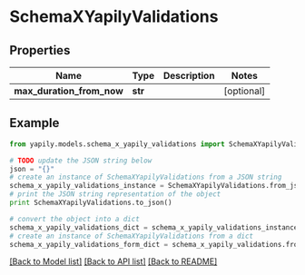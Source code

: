 # SchemaXYapilyValidations


## Properties
Name | Type | Description | Notes
------------ | ------------- | ------------- | -------------
**max_duration_from_now** | **str** |  | [optional] 

## Example

```python
from yapily.models.schema_x_yapily_validations import SchemaXYapilyValidations

# TODO update the JSON string below
json = "{}"
# create an instance of SchemaXYapilyValidations from a JSON string
schema_x_yapily_validations_instance = SchemaXYapilyValidations.from_json(json)
# print the JSON string representation of the object
print SchemaXYapilyValidations.to_json()

# convert the object into a dict
schema_x_yapily_validations_dict = schema_x_yapily_validations_instance.to_dict()
# create an instance of SchemaXYapilyValidations from a dict
schema_x_yapily_validations_form_dict = schema_x_yapily_validations.from_dict(schema_x_yapily_validations_dict)
```
[[Back to Model list]](../README.md#documentation-for-models) [[Back to API list]](../README.md#documentation-for-api-endpoints) [[Back to README]](../README.md)



